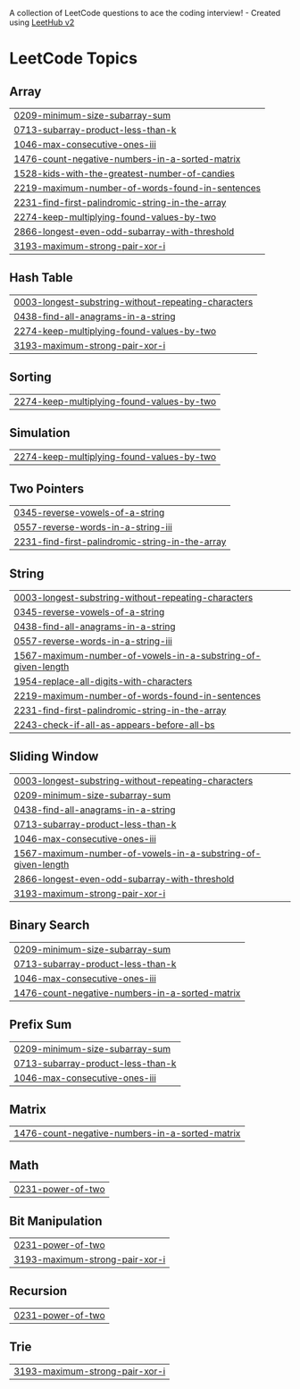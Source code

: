 A collection of LeetCode questions to ace the coding interview! - Created using [LeetHub v2](https://github.com/arunbhardwaj/LeetHub-2.0)
<!---LeetCode Topics Start-->
# LeetCode Topics
## Array
|  |
| ------- |
| [0209-minimum-size-subarray-sum](https://github.com/rubanofficial/Leetcode/tree/master/0209-minimum-size-subarray-sum) |
| [0713-subarray-product-less-than-k](https://github.com/rubanofficial/Leetcode/tree/master/0713-subarray-product-less-than-k) |
| [1046-max-consecutive-ones-iii](https://github.com/rubanofficial/Leetcode/tree/master/1046-max-consecutive-ones-iii) |
| [1476-count-negative-numbers-in-a-sorted-matrix](https://github.com/rubanofficial/Leetcode/tree/master/1476-count-negative-numbers-in-a-sorted-matrix) |
| [1528-kids-with-the-greatest-number-of-candies](https://github.com/rubanofficial/Leetcode/tree/master/1528-kids-with-the-greatest-number-of-candies) |
| [2219-maximum-number-of-words-found-in-sentences](https://github.com/rubanofficial/Leetcode/tree/master/2219-maximum-number-of-words-found-in-sentences) |
| [2231-find-first-palindromic-string-in-the-array](https://github.com/rubanofficial/Leetcode/tree/master/2231-find-first-palindromic-string-in-the-array) |
| [2274-keep-multiplying-found-values-by-two](https://github.com/rubanofficial/Leetcode/tree/master/2274-keep-multiplying-found-values-by-two) |
| [2866-longest-even-odd-subarray-with-threshold](https://github.com/rubanofficial/Leetcode/tree/master/2866-longest-even-odd-subarray-with-threshold) |
| [3193-maximum-strong-pair-xor-i](https://github.com/rubanofficial/Leetcode/tree/master/3193-maximum-strong-pair-xor-i) |
## Hash Table
|  |
| ------- |
| [0003-longest-substring-without-repeating-characters](https://github.com/rubanofficial/Leetcode/tree/master/0003-longest-substring-without-repeating-characters) |
| [0438-find-all-anagrams-in-a-string](https://github.com/rubanofficial/Leetcode/tree/master/0438-find-all-anagrams-in-a-string) |
| [2274-keep-multiplying-found-values-by-two](https://github.com/rubanofficial/Leetcode/tree/master/2274-keep-multiplying-found-values-by-two) |
| [3193-maximum-strong-pair-xor-i](https://github.com/rubanofficial/Leetcode/tree/master/3193-maximum-strong-pair-xor-i) |
## Sorting
|  |
| ------- |
| [2274-keep-multiplying-found-values-by-two](https://github.com/rubanofficial/Leetcode/tree/master/2274-keep-multiplying-found-values-by-two) |
## Simulation
|  |
| ------- |
| [2274-keep-multiplying-found-values-by-two](https://github.com/rubanofficial/Leetcode/tree/master/2274-keep-multiplying-found-values-by-two) |
## Two Pointers
|  |
| ------- |
| [0345-reverse-vowels-of-a-string](https://github.com/rubanofficial/Leetcode/tree/master/0345-reverse-vowels-of-a-string) |
| [0557-reverse-words-in-a-string-iii](https://github.com/rubanofficial/Leetcode/tree/master/0557-reverse-words-in-a-string-iii) |
| [2231-find-first-palindromic-string-in-the-array](https://github.com/rubanofficial/Leetcode/tree/master/2231-find-first-palindromic-string-in-the-array) |
## String
|  |
| ------- |
| [0003-longest-substring-without-repeating-characters](https://github.com/rubanofficial/Leetcode/tree/master/0003-longest-substring-without-repeating-characters) |
| [0345-reverse-vowels-of-a-string](https://github.com/rubanofficial/Leetcode/tree/master/0345-reverse-vowels-of-a-string) |
| [0438-find-all-anagrams-in-a-string](https://github.com/rubanofficial/Leetcode/tree/master/0438-find-all-anagrams-in-a-string) |
| [0557-reverse-words-in-a-string-iii](https://github.com/rubanofficial/Leetcode/tree/master/0557-reverse-words-in-a-string-iii) |
| [1567-maximum-number-of-vowels-in-a-substring-of-given-length](https://github.com/rubanofficial/Leetcode/tree/master/1567-maximum-number-of-vowels-in-a-substring-of-given-length) |
| [1954-replace-all-digits-with-characters](https://github.com/rubanofficial/Leetcode/tree/master/1954-replace-all-digits-with-characters) |
| [2219-maximum-number-of-words-found-in-sentences](https://github.com/rubanofficial/Leetcode/tree/master/2219-maximum-number-of-words-found-in-sentences) |
| [2231-find-first-palindromic-string-in-the-array](https://github.com/rubanofficial/Leetcode/tree/master/2231-find-first-palindromic-string-in-the-array) |
| [2243-check-if-all-as-appears-before-all-bs](https://github.com/rubanofficial/Leetcode/tree/master/2243-check-if-all-as-appears-before-all-bs) |
## Sliding Window
|  |
| ------- |
| [0003-longest-substring-without-repeating-characters](https://github.com/rubanofficial/Leetcode/tree/master/0003-longest-substring-without-repeating-characters) |
| [0209-minimum-size-subarray-sum](https://github.com/rubanofficial/Leetcode/tree/master/0209-minimum-size-subarray-sum) |
| [0438-find-all-anagrams-in-a-string](https://github.com/rubanofficial/Leetcode/tree/master/0438-find-all-anagrams-in-a-string) |
| [0713-subarray-product-less-than-k](https://github.com/rubanofficial/Leetcode/tree/master/0713-subarray-product-less-than-k) |
| [1046-max-consecutive-ones-iii](https://github.com/rubanofficial/Leetcode/tree/master/1046-max-consecutive-ones-iii) |
| [1567-maximum-number-of-vowels-in-a-substring-of-given-length](https://github.com/rubanofficial/Leetcode/tree/master/1567-maximum-number-of-vowels-in-a-substring-of-given-length) |
| [2866-longest-even-odd-subarray-with-threshold](https://github.com/rubanofficial/Leetcode/tree/master/2866-longest-even-odd-subarray-with-threshold) |
| [3193-maximum-strong-pair-xor-i](https://github.com/rubanofficial/Leetcode/tree/master/3193-maximum-strong-pair-xor-i) |
## Binary Search
|  |
| ------- |
| [0209-minimum-size-subarray-sum](https://github.com/rubanofficial/Leetcode/tree/master/0209-minimum-size-subarray-sum) |
| [0713-subarray-product-less-than-k](https://github.com/rubanofficial/Leetcode/tree/master/0713-subarray-product-less-than-k) |
| [1046-max-consecutive-ones-iii](https://github.com/rubanofficial/Leetcode/tree/master/1046-max-consecutive-ones-iii) |
| [1476-count-negative-numbers-in-a-sorted-matrix](https://github.com/rubanofficial/Leetcode/tree/master/1476-count-negative-numbers-in-a-sorted-matrix) |
## Prefix Sum
|  |
| ------- |
| [0209-minimum-size-subarray-sum](https://github.com/rubanofficial/Leetcode/tree/master/0209-minimum-size-subarray-sum) |
| [0713-subarray-product-less-than-k](https://github.com/rubanofficial/Leetcode/tree/master/0713-subarray-product-less-than-k) |
| [1046-max-consecutive-ones-iii](https://github.com/rubanofficial/Leetcode/tree/master/1046-max-consecutive-ones-iii) |
## Matrix
|  |
| ------- |
| [1476-count-negative-numbers-in-a-sorted-matrix](https://github.com/rubanofficial/Leetcode/tree/master/1476-count-negative-numbers-in-a-sorted-matrix) |
## Math
|  |
| ------- |
| [0231-power-of-two](https://github.com/rubanofficial/Leetcode/tree/master/0231-power-of-two) |
## Bit Manipulation
|  |
| ------- |
| [0231-power-of-two](https://github.com/rubanofficial/Leetcode/tree/master/0231-power-of-two) |
| [3193-maximum-strong-pair-xor-i](https://github.com/rubanofficial/Leetcode/tree/master/3193-maximum-strong-pair-xor-i) |
## Recursion
|  |
| ------- |
| [0231-power-of-two](https://github.com/rubanofficial/Leetcode/tree/master/0231-power-of-two) |
## Trie
|  |
| ------- |
| [3193-maximum-strong-pair-xor-i](https://github.com/rubanofficial/Leetcode/tree/master/3193-maximum-strong-pair-xor-i) |
<!---LeetCode Topics End-->